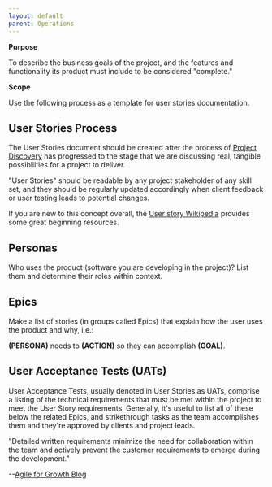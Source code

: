 ```yaml
---
layout: default
parent: Operations
---
```


**Purpose**

To describe the business goals of the project, and the features and
functionality its product must include to be considered "complete."

**Scope**

Use the following process as a template for user stories documentation.

## User Stories Process

The User Stories document should be created after the process of
[Project Discovery](../sales/DISCOVERY.html) has progressed to the stage
that we are discussing real, tangible possibilities for a project to
deliver.

"User Stories" should be readable by any project stakeholder of any
skill set, and they should be regularly updated accordingly when client
feedback or user testing leads to potential changes.

If you are new to this concept overall, the [User story
Wikipedia](https://en.wikipedia.org/wiki/User_story) provides some great
beginning resources.

## Personas

Who uses the product (software you are developing in the project)? List
them and determine their roles within context.

## Epics

Make a list of stories (in groups called Epics) that explain how the
user uses the product and why, i.e.:

**(PERSONA)** needs to **(ACTION)** so they can accomplish **(GOAL)**.

## User Acceptance Tests (UATs)

User Acceptance Tests, usually denoted in User Stories as UATs, comprise
a listing of the technical requirements that must be met within the
project to meet the User Story requirements. Generally, it's useful to
list all of these below the related Epics, and strikethrough tasks as
the team accomplishes them and they're approved by clients and project
leads.

"Detailed written requirements minimize the need for collaboration
within the team and actively prevent the customer requirements to emerge
during the development."

\--[Agile for Growth
Blog](http://agileforgrowth.com/blog/how-to-write-good-user-stories/)

